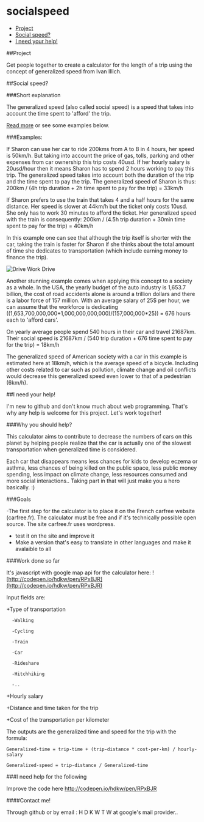 # socialspeed

- [Project](#project)
- [Social speed?](#social-speed)
- [I need your help!](#i-need-your-help)

##Project

Get people together to create a calculator for the length of a trip using the concept of generalized speed from Ivan Illich.

##Social speed? 

###Short explanation

The generalized speed (also called social speed) is a speed that takes into account the time spent to 'afford' the trip. 

[Read more](http://ranprieur.com/readings/illichcars.html) or see some examples below.

###Examples:

If Sharon can use her car to ride 200kms from A to B in 4 hours, her speed is 50km/h.
But taking into account the price of gas, tolls, parking and other expenses from car ownership this trip costs 40usd.
If her hourly salary is 20usd/hour then it means Sharon has to spend 2 hours working to pay this trip. The generalized speed takes into account both the duration of the trip and the time spent to pay the trip.
The generalized speed of Sharon is thus: 200km / (4h trip duration + 2h time spent to pay for the trip)
= 33km/h

If Sharon prefers to use the train that takes 4 and a half hours for the same distance. Her speed is slower at 44km/h but the ticket only costs 10usd. She only has to work 30 minutes to afford the ticket.
Her generalized speed with the train is consequently: 200km / (4.5h trip duration + 30min time spent to pay for the trip)
= 40km/h

In this example one can see that although the trip itself is shorter with the car, taking the train is faster for Sharon if she thinks about the total amount of time she dedicates to transportation (which include earning money to finance the trip).

![Drive Work Drive](http://40.media.tumblr.com/1cf0128b7de533373caacf66d36f2fa0/tumblr_ndg1qorShX1qdw1kro1_540.jpg)

Another stunning example comes when applying this concept to a society as a whole. In the USA, the yearly budget of the auto industry is 1,653.7 billion, the cost of road accidents alone is around a trillion dollars and there is a labor force of 157 million. With an average salary of 25$ per hour, we can assume that the workforce is dedicating 
((1,653,700,000,000+1,000,000,000,000)/(157,000,000*25)) = 676 hours each to 'afford cars'.

On yearly average people spend 540 hours in their car and travel 21687km. Their social speed is
21687km / (540 trip duration + 676 time spent to pay for the trip) =
18km/h 

The generalized speed of American society with a car in this example is estimated here at 18km/h, which is the average speed of a bicycle. Including  other costs related to car such as pollution, climate change and oil conflicts would  decrease this generalized speed even lower to that of a pedestrian (6km/h).

##I need your help!

I'm new to github and don't know much about web programming. That's why any help is welcome for this project. Let's work together!

###Why you should  help?

This calculator aims to contribute to decrease the numbers of cars on this planet by helping people realize that the car is actually one of the slowest transportation when generalized time is considered.

Each car that disappears means less chances for kids to develop eczema or asthma, less chances of being killed on the public space, less public money spending, less impact on climate change,  less resources consumed and more social interactions.. Taking part in that will just make you a hero basically. :)

###Goals

-The first step for the calculator is to place it on the French carfree website (carfree.fr). The calculator must be free and if it's technically possible open source. 
The site carfree.fr uses wordpress. 
- test it on the site and improve it
- Make a version that's easy to translate in other languages and make it avalaible to all


###Work done so far

It's javascript with google map api for the calculator here:
![http://codepen.io/hdkw/pen/RPxBJR](http://codepen.io/hdkw/pen/RPxBJR)


Input fields are:

  +Type of transportation  
  
      -Walking
      
      -Cycling
      
      -Train
      
      -Car
      
      -Rideshare
      
      -Hitchhiking
      
      -..
    
  +Hourly salary
  
  +Distance and time taken for the trip
  
  +Cost of the transportation per kilometer
  
The outputs are the generalized time and speed for the trip with the formula:

```
Generalized-time = trip-time + (trip-distance * cost-per-km) / hourly-salary

Generalized-speed = trip-distance / Generalized-time
```
  
###I need help for the following

Improve the code here
http://codepen.io/hdkw/pen/RPxBJR

####Contact me!

Through github or by email : H   D    K   W    T   W   at google's mail provider..





